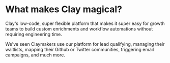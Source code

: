 # What makes Clay magical?

Clay's low-code, super flexible platform that makes it super easy for growth teams to build custom enrichments and workflow automations without requiring engineering time.

We've seen Claymakers use our platform for lead qualifying, managing their waitlists, mapping their Github or Twitter communities, triggering email campaigns, and much more.

